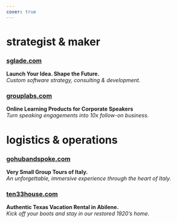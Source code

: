 ```yaml
---
cover: true
---
```

# strategist & maker

### [sglade.com](https://sglade.com)  
**Launch Your Idea. Shape the Future.**  
*Custom software strategy, consulting & development.*

### [grouplabs.com](https://grouplabs.com)  
**Online Learning Products for Corporate Speakers**  
*Turn speaking engagements into 10x follow-on business.*

# logistics & operations

### [gohubandspoke.com](https://gohubandspoke.com)  
**Very Small Group Tours of Italy.**  
*An unforgettable, immersive experience through the heart of Italy.*

### [ten33house.com](https://ten33house.com)  
**Authentic Texas Vacation Rental in Abilene.**  
*Kick off your boots and stay in our restored 1920’s home.*
